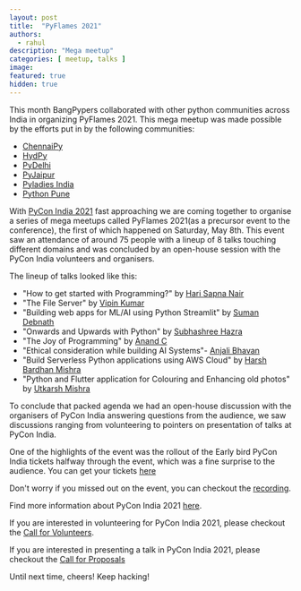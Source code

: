 ```yaml
---
layout: post
title:  "PyFlames 2021"
authors: 
  - rahul
description: "Mega meetup"
categories: [ meetup, talks ]
image:
featured: true
hidden: true
---
```


This month BangPypers collaborated with other python communities across India in organizing PyFlames 2021. This mega meetup was made possible by the efforts put in by the following communities:
- [ChennaiPy](https://www.meetup.com/BangPypers)
- [HydPy](https://www.hydpy.org/)
- [PyDelhi](https://pydelhi.org/)
- [PyJaipur](https://www.pyjaipur.org/)
- [Pyladies India](https://pyladies.com/)
- [Python Pune](https://pythonpune.in/)

With [PyCon India 2021](https://in.pycon.org/2021/) fast approaching we are coming together to organise a series of mega meetups called PyFlames 2021(as a precursor event to the conference), the first of which happened on Saturday, May 8th. This event saw an attendance of around 75 people with a lineup of 8 talks touching different domains and was concluded by an open-house session with the PyCon India volunteers and organisers.

The lineup of talks looked like this:
- "How to get started with Programming?" by [Hari Sapna Nair](https://www.linkedin.com/in/sapna2001/)
- "The File Server" by [Vipin Kumar](https://github.com/vipin3699/)
- "Building web apps for ML/AI using Python Streamlit" by [Suman Debnath](https://www.linkedin.com/in/suman-d/)
- "Onwards and Upwards with Python" by [Subhashree Hazra](https://www.linkedin.com/in/subhashree-hazra/)
- "The Joy of Programming" by [Anand C](https://anandology.com/)
- "Ethical consideration while building AI Systems"- [Anjali Bhavan](https://www.linkedin.com/in/anjali-bhavan/)
- "Build Serverless Python applications using AWS Cloud" by [Harsh Bardhan Mishra](https://www.linkedin.com/in/harshcasper/)
- "Python and Flutter application for Colouring and Enhancing old photos" by [Utkarsh Mishra](https://www.linkedin.com/in/um07/)

To conclude that packed agenda we had an open-house discussion with the organisers of PyCon India answering questions from the audience, we saw discussions ranging from volunteering to pointers on presentation of talks at PyCon India. 

One of the highlights of the event was the rollout of the Early bird PyCon India tickets halfway through the event, which was a fine surprise to the audience. You can get your tickets [here](https://in.pycon.org/2021/#tickets)

Don't worry if you missed out on the event, you can checkout the [recording](https://pyconindia.zulipchat.com/#narrow/stream/285079-2021.2Fpyflames).

Find more information about PyCon India 2021 [here](https://in.pycon.org/2021/).

If you are interested in volunteering for PyCon India 2021, please checkout the [Call for Volunteers](https://in.pycon.org/blog/2020/2020-call-for-volunteers.html).

If you are interested in presenting a talk in PyCon India 2021, please checkout the [Call for Proposals](https://in.pycon.org/cfp/2021/proposals/)

Until next time, cheers!
Keep hacking!